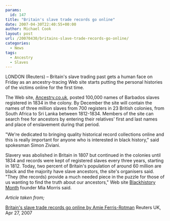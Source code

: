 ```yaml
---
params:
  id: 147
title: "Britain's slave trade records go online"
date: 2007-04-30T22:40:55+00:00
author: Michael Cook
layout: post
url: /20070430/britains-slave-trade-records-go-online/
categories:
  - News
tags:
  - Ancestry
  - Slaves
---
```

LONDON (Reuters) – Britain's slave trading past gets a human face on Friday as an ancestry-tracing Web site starts putting the personal histories of the victims online for the first time.

The Web site, [Ancestry.co.uk](http://www.Ancestry.co.uk), posted 100,000 names of Barbados slaves registered in 1834 in the colony. By December the site will contain the names of three million slaves from 700 registers in 23 British colonies, from South Africa to Sri Lanka between 1812-1834. Members of the site can search free for ancestors by entering their relatives' first and last names and place of enslavement during that period.

"We're dedicated to bringing quality historical record collections online and this is really important for anyone who is interested in black history," said spokesman Simon Ziviani.<!--more-->

Slavery was abolished in Britain in 1807 but continued in the colonies until 1834 and records were kept of registered slaves every three years, starting in 1812. Today, two percent of Britain's population of around 60 million are black and the majority have slave ancestors, the site's organisers said. "They (the records) provide a much needed piece in the puzzle for those of us wanting to find the truth about our ancestors," Web site [Blackhistory Month](http://www.Blackhistory-month.co.uk) founder Mia Morris said.

_Article taken from;_

[Britain's slave trade records go online by Amie Ferris-Rotman](http://uk.reuters.com/article/technologyNews/idUKARM68297020070427?feedType=RSS)
Reuters UK, Apr 27, 2007
